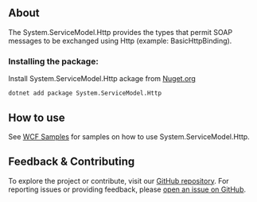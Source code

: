 ## About

The System.ServiceModel.Http provides the types that permit SOAP messages to be exchanged using Http (example: BasicHttpBinding).

### Installing the package:

Install System.ServiceModel.Http ackage from [Nuget.org](https://www.nuget.org/packages/System.ServiceModel.Http)

`dotnet add package System.ServiceModel.Http`

## How to use

See [WCF Samples](https://learn.microsoft.com/en-us/dotnet/framework/wcf/samples/) for samples on how to use System.ServiceModel.Http.

## Feedback & Contributing

To explore the project or contribute, visit our [GitHub repository](https://github.com/dotnet/wcf/).
For reporting issues or providing feedback, please [open an issue on GitHub](https://github.com/dotnet/wcf).